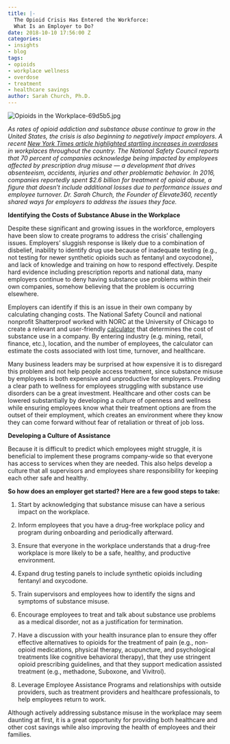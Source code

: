 ```yaml
---
title: |-
  The Opioid Crisis Has Entered the Workforce:
  What Is an Employer to Do?
date: 2018-10-10 17:56:00 Z
categories:
- insights
- blog
tags:
- opioids
- workplace wellness
- overdose
- treatment
- healthcare savings
author: Sarah Church, Ph.D.
---
```


![Opioids in the Workplace-69d5b5.jpg](/uploads/Opioids%20in%20the%20Workplace-69d5b5.jpg)

*As rates of opioid addiction and substance abuse continue to grow in the United States, the crisis is also beginning to negatively impact employers. A recent [New York Times article highlighted startling increases in overdoses](https://www.nytimes.com/2018/09/21/business/economy/opioid-overdose-workplace.html) in workplaces throughout the country. The National Safety Council reports that 70 percent of companies acknowledge being impacted by employees affected by prescription drug misuse — a development that drives absenteeism, accidents, injuries and other problematic behavior. In 2016, companies reportedly spent $2.6 billion for treatment of opioid abuse, a figure that doesn’t include additional losses due to performance issues and employee turnover. Dr. Sarah Church, the Founder of Elevate360, recently shared ways for employers to address the issues they face.*


**Identifying the Costs of Substance Abuse in the Workplace**

Despite these significant and growing issues in the workforce, employers have been slow to create programs to address the crisis’ challenging issues. Employers’ sluggish response is likely due to a combination of disbelief, inability to identify drug use because of inadequate testing (e.g., not testing for newer synthetic opioids such as fentanyl and oxycodone), and lack of knowledge and training on how to respond effectively. Despite hard evidence including prescription reports and national data, many employers continue to deny having substance use problems within their own companies, somehow believing that the problem is occurring elsewhere.

Employers can identify if this is an issue in their own company by calculating changing costs. The National Safety Council and national nonprofit Shatterproof worked with NORC at the University of Chicago to create a relevant and user-friendly [calculator](https://www.shatterproof.org/workplace-cost-calculator) that determines the cost of substance use in a company. By entering industry (e.g. mining, retail, finance, etc.), location, and the number of employees, the calculator can estimate the costs associated with lost time, turnover, and healthcare.

Many business leaders may be surprised at how expensive it is to disregard this problem and not help people access treatment, since substance misuse by employees is both expensive and unproductive for employers. Providing a clear path to wellness for employees struggling with substance use disorders can be a great investment. Healthcare and other costs can be lowered substantially by developing a culture of openness and wellness while ensuring employees know what their treatment options are from the outset of their employment, which creates an environment where they know they can come forward without fear of retaliation or threat of job loss.

**Developing a Culture of Assistance**

Because it is difficult to predict which employees might struggle, it is beneficial to implement these programs company-wide so that everyone has access to services when
they are needed. This also helps develop a culture that all supervisors and employees
share responsibility for keeping each other safe and healthy.

**So how does an employer get started? Here are a few good steps to take:**

1. Start by acknowledging that substance misuse can have a serious impact on the
workplace.
 
2. Inform employees that you have a drug-free workplace policy and program during
onboarding and periodically afterward.

3. Ensure that everyone in the workplace understands that a drug-free workplace is more likely to be a safe, healthy, and productive environment.

4. Expand drug testing panels to include synthetic opioids including fentanyl and
oxycodone.

5. Train supervisors and employees how to identify the signs and symptoms of substance misuse.

6. Encourage employees to treat and talk about substance use problems as a medical
disorder, not as a justification for termination.

7. Have a discussion with your health insurance plan to ensure they offer effective
alternatives to opioids for the treatment of pain (e.g., non-opioid medications, physical therapy, acupuncture, and psychological treatments like cognitive behavioral therapy), that they use stringent opioid prescribing guidelines, and that they support medication assisted treatment (e.g., methadone, Suboxone, and Vivitrol).

8. Leverage Employee Assistance Programs and relationships with outside providers,
such as treatment providers and healthcare professionals, to help employees return to
work.

Although actively addressing substance misuse in the workplace may seem daunting at
first, it is a great opportunity for providing both healthcare and other cost savings while also improving the health of employees and their families.